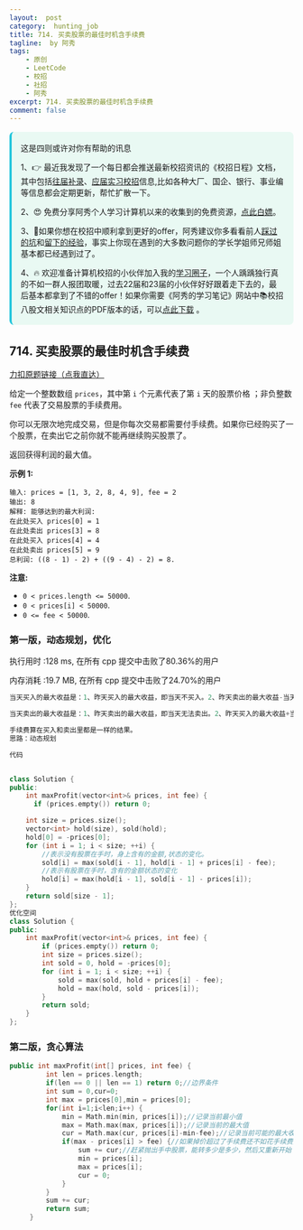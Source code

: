 ```yaml
---
layout:  post
category:  hunting_job
title: 714. 买卖股票的最佳时机含手续费
tagline:  by 阿秀
tags:
    - 原创
    - LeetCode
    - 校招
    - 社招
    - 阿秀
excerpt: 714. 买卖股票的最佳时机含手续费
comment: false
---
```






<div style="border-color: #24C6DC;
            background-color: #e9f9f3;         
            margin: 1rem 0;
        padding: .25rem 1rem;
        border-left-width: .3rem;
        border-left-style: solid;
        border-radius: .5rem;
        color: inherit;">
  <p>这是四则或许对你有帮助的讯息</p>
  <p>1、👉 最近我发现了一个每日都会推送最新校招资讯的《校招日程》文档，其中包括<a style="text-decoration: underline" href="https://flowus.cn/share/ee50d5eb-3cd5-4f74-880e-95b215dd4ff2" target="_blank">往届补录</a>、<a href="https://flowus.cn/share/5f327c98-1e31-46c8-b86b-5ac6105e021f" target="_blank">应届实习校招</a>信息,比如各种大厂、国企、银行、事业编等信息都会定期更新，帮忙扩散一下。</p>  
  <p>2、😍
    免费分享阿秀个人学习计算机以来的收集到的免费资源，<a style="text-decoration: underline" href="/notes/07-resources/01-free/01-introduce.html" target="_blank">点此白嫖</a>。
  </p>
  <p>3、🚀如果你想在校招中顺利拿到更好的offer，阿秀建议你多看看前人<a style="text-decoration: underline" href="https://www.yuque.com/tuobaaxiu/httmmc/npg1k81zeq4wfpyz" target="_blank">踩过的坑</a>和<a style="text-decoration: underline"  target="_blank" href="https://www.yuque.com/tuobaaxiu/httmmc/gge9ppd0mbu2d3dp">留下的经验</a>，事实上你现在遇到的大多数问题你的学长学姐师兄师姐基本都已经遇到过了。
  </p>
  <p>4、🔥 欢迎准备计算机校招的小伙伴加入我的<a  style="text-decoration: underline" href="https://www.yuque.com/tuobaaxiu/httmmc/xg0otqvc17wfx4u9" target="_blank">学习圈子</a>，一个人踽踽独行真的不如一群人报团取暖，过去22届和23届的小伙伴好好跟着走下去的，最后基本都拿到了不错的offer！如果你需要《阿秀的学习笔记》网站中📚︎校招八股文相关知识点的PDF版本的话，可以<a style="text-decoration: underline" href="/notes/08-other/02-question.html#_5、如何下载阿秀的学习笔记内容pdf版本" target="_blank">点此下载</a> 。</p>   </div>




## 714. 买卖股票的最佳时机含手续费

[力扣原题链接（点我直达）](https://leetcode-cn.com/problems/best-time-to-buy-and-sell-stock-with-transaction-fee/)

给定一个整数数组 `prices`，其中第 `i` 个元素代表了第 `i` 天的股票价格 ；非负整数 `fee` 代表了交易股票的手续费用。

你可以无限次地完成交易，但是你每次交易都需要付手续费。如果你已经购买了一个股票，在卖出它之前你就不能再继续购买股票了。

返回获得利润的最大值。

**示例 1:**

```
输入: prices = [1, 3, 2, 8, 4, 9], fee = 2
输出: 8
解释: 能够达到的最大利润:  
在此处买入 prices[0] = 1
在此处卖出 prices[3] = 8
在此处买入 prices[4] = 4
在此处卖出 prices[5] = 9
总利润: ((8 - 1) - 2) + ((9 - 4) - 2) = 8.
```

**注意:**

- `0 < prices.length <= 50000`.
- `0 < prices[i] < 50000`.
- `0 <= fee < 50000`.



### 第一版，动态规划，优化

执行用时 :128 ms, 在所有 cpp 提交中击败了80.36%的用户

内存消耗 :19.7 MB, 在所有 cpp 提交中击败了24.70%的用户



```c++
当天买入的最大收益是：1、昨天买入的最大收益，即当天不买入。2、昨天卖出的最大收益-当天股票价格-手续费。

当天卖出的最大收益是：1、昨天卖出的最大收益，即当天无法卖出。2、昨天买入的最大收益+当天股票价格。

手续费算在买入和卖出里都是一样的结果。
思路：动态规划

代码


class Solution {
public:
    int maxProfit(vector<int>& prices, int fee) {
      if (prices.empty()) return 0;

	int size = prices.size();
	vector<int> hold(size), sold(hold);
	hold[0] = -prices[0];
	for (int i = 1; i < size; ++i) {
		//表示没有股票在手时，身上含有的金额,状态的变化。
		sold[i] = max(sold[i - 1], hold[i - 1] + prices[i] - fee);
		//表示有股票在手时，含有的金额状态的变化
		hold[i] = max(hold[i - 1], sold[i - 1] - prices[i]);
	}
	return sold[size - 1];
};
优化空间
class Solution {
public:
    int maxProfit(vector<int>& prices, int fee) {
        if (prices.empty()) return 0;
        int size = prices.size();
        int sold = 0, hold = -prices[0];        
        for (int i = 1; i < size; ++i) {
            sold = max(sold, hold + prices[i] - fee);
            hold = max(hold, sold - prices[i]);
        }
        return sold;
    }
};
```







### 第二版，贪心算法



```c++
public int maxProfit(int[] prices, int fee) {
		 int len = prices.length;
		 if(len == 0 || len == 1) return 0;//边界条件
		 int sum = 0,cur=0;
		 int max = prices[0],min = prices[0];
		 for(int i=1;i<len;i++) {
			 min = Math.min(min, prices[i]);//记录当前最小值
			 max = Math.max(max, prices[i]);//记录当前的最大值
			 cur = Math.max(cur, prices[i]-min-fee);//记录当前可能的最大收益
			 if(max - prices[i] > fee) {//如果掉价超过了手续费还不如花手续费买卖股票
				 sum += cur;//赶紧抛出手中股票，能转多少是多少，然后又重新开始
				 min = prices[i];
				 max = prices[i];
				 cur = 0;
			 }
		 }
		 sum += cur;
		 return sum;
	 }
```

<p id="使用最小花费爬楼梯"></p>

